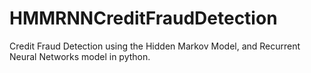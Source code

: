 # HMMRNNCreditFraudDetection

Credit Fraud Detection using the Hidden Markov Model, and Recurrent Neural Networks model in python.
